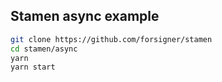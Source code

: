 ## Stamen async example

```bash
git clone https://github.com/forsigner/stamen
cd stamen/async
yarn
yarn start
```